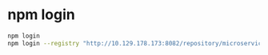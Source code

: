 # npm login

```sh
npm login
npm login --registry "http://10.129.178.173:8082/repository/microservicos-api-npm/" --scope "@microservicos-api"
```
